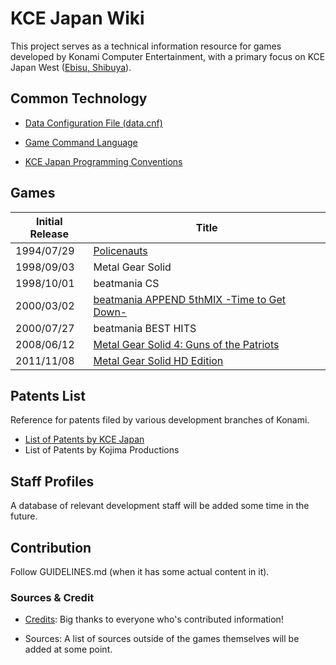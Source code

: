 # KCE Japan Wiki

This project serves as a technical information resource for games developed by Konami Computer Entertainment, with a primary focus on KCE Japan West ([Ebisu, Shibuya](https://en.wikipedia.org/wiki/Ebisu,_Shibuya)).

## Common Technology

- [Data Configuration File (data.cnf)](Common/data.cnf/ReadMe.md)

- [Game Command Language](Common/GCL/ReadMe.md)

- [KCE Japan Programming Conventions](Common/Source/ReadMe.md)

## Games

| Initial Release | Title |
| ----- | ----- |
| 1994/07/29 | [Policenauts](Game/Policenauts/ReadMe.md) |
| 1998/09/03 | Metal Gear Solid |
| 1998/10/01 | beatmania CS |
| 2000/03/02 | [beatmania APPEND 5thMIX -Time to Get Down-](Game/bemani5thMix/ReadMe.md) |
| 2000/07/27 | beatmania BEST HITS |
| 2008/06/12 | [Metal Gear Solid 4: Guns of the Patriots](Game/MetalGearSolid4/ReadMe.md) |
| 2011/11/08 | [Metal Gear Solid HD Edition](Game/MetalGearSolidHD/ReadMe.md) |

## Patents List

Reference for patents filed by various development branches of Konami.

- [List of Patents by KCE Japan](Patent/KCE_Japan.md)
- List of Patents by Kojima Productions

## Staff Profiles

A database of relevant development staff will be added some time in the future.

## Contribution

Follow GUIDELINES.md (when it has some actual content in it).

### Sources & Credit

- [Credits](CREDITS.md): Big thanks to everyone who's contributed information!

- Sources: A list of sources outside of the games themselves will be added at some point.

